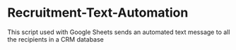 # Recruitment-Text-Automation
This script used with Google Sheets sends an automated text message to all the recipients in a CRM database 
